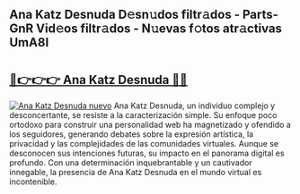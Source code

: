 ## Ana Katz Desnuda D𝚎sn𝚞dos filtr𝚊dos - Parts-GnR Vid𝚎os filtr𝚊dos - N𝚞evas f𝚘tos atr𝚊ctivas UmA8I

# <h2><a href="http://mb3akjm.tromn.icu/?c=Ana+Katz+Desnuda">🔗👉👉👉 Ana Katz Desnuda 🔗🔗</a></h2>

[![Ana Katz Desnuda nuevo](https://i.imgur.com/pEAQMta.gif)](http://mb3akjm.tromn.icu/?c=Ana+Katz+Desnuda)
Ana Katz Desnuda, un individuo complejo y desconcertante, se resiste a la caracterización simple. Su enfoque poco ortodoxo para construir una personalidad web ha magnetizado y ofendido a los seguidores, generando debates sobre la expresión artística, la privacidad y las complejidades de las comunidades virtuales. Aunque se desconocen sus intenciones futuras, su impacto en el panorama digital es profundo. Con una determinación inquebrantable y un cautivador innegable, la presencia de Ana Katz Desnuda en el mundo virtual es incontenible.
